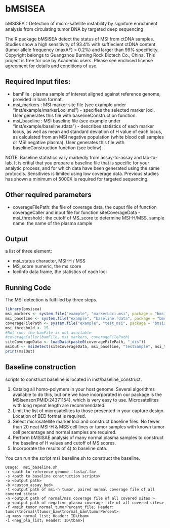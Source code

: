 # bMSISEA
bMSISEA：Detection of micro-satellite instability by signiture enrichment analysis from circulating tumor DNA by targeted deep sequencing

The R package bMSISEA detect the status of MSI from ctDNA samples. Studies show a high sensitivity of 93.4% with suffiecient ctDNA content (tumor allele frequency (maxAF) > 0.2%) and larger than 99% specificity. Copyright belongs to Guangzhou Burning Rock Biotech Co., China. This project is free for use by Academic users. Please see enclosed license agreement for details and conditions of use.

## Required Input files:
- bamFile : plasma sample of interest aligned against reference genome, provided in bam format. 
- msi_markers : MSI marker site file (see example under “inst/example/markerLoci.msi”) - specifies the selected marker loci. User generates this file with baselineConstruction function.
- msi_baseline : MSI baseline file (see example under “inst/example/baseline.rdata”) - describes statistics of each marker locus, as well as mean and standard deviation of H value of each locus, as calculated from an MSI negative population (white blood cell samples or MSI negative plasma). User generates this file with baselineConstruction function (see below).

 NOTE: Baseline statistics vary markedly from assay-to-assay and lab-to-lab. It is critial that you prepare a baseline file that is specific for your analytic process, and for which data have been generated using the same protocols. Sensitivies is limited using low coverage data. Previous studies has shown a minimum of 5000X is required for targeted sequencing. 

## Other required parameters
- coverageFilePath: the file of coverage data, the ouput file of function coverageCaller and input file for function siteCoverageData - msi_threshold : the cutoff of MS_score to determine MSI-H/MSS. sample name: the name of the plasma sample

## Output
a list of three element:
- msi_status character, MSI-H / MSS
- MS_score numeric, the ms score
- lociInfo data frame, the statistics of each loci
## Running Code
The MSI detection is fulfilled by three steps.
```R
library(bmsisea)
msi_markers <- system.file("example", "markerLoci.msi", package = "bmsisea")
msi_baseline <- system.file("example", "baseline.rdata", package = "bmsisea")
coverageFilePath <- system.file("example", "test_msi", package = "bmsisea")
msi_threshold <- 15
#Not run: the bamFile is not available
#coverageCaller(bamFile, msi_markers, coverageFilePath)
siteCoverageData <- loadData(paste0(coverageFilePath, "_dis"))
msiOut <- msiDetect(siteCoverageData, msi_baseline, "testSample", msi_threshold)
print(msiOut)
```

## Baseline construction 
scripts to construct baseline is located in inst/baseline_construct. 
1) Catalog all homo-polymers in your host genome. Several algorithms available to do this, but one we have incorporated in our package is the MSIsensor(PMID:24371154), which is very easy to use. Microsatellites with long repeat length are recommendated.
2) Limit the list of microsatellites to those presented in your capture design. Location of BED format is required.
3) Select microsatellite marker loci and construct baseline files. No fewer than 20 neat MSI-H & MSS cell lines or tumor samples with known tumor cell percentage and normal samples are required.
4) Perform bMSISAE analysis of many normal plasma samples to construct the baseline of H values and cutoff of MS scores.
5) Incorporate the results of 4) to baseline data.

You can run the script  msi_baseline.sh to construct the baseline.
```
Usage:  msi_baseline.sh 
-r <path to reference genome .fasta/.fa>
-s <path to baseline construction scripts>
-o <output path>
-b <custom_assay_bed>
-t <output path of msi-h tumor, paired normal coverage file of all covered sites>
-n <output path of normal/mss coverage file of all covered sites >
-p <output path of negative plasma coverage file of all covered sites>
-f <msih_tumor_normal_tumorPercent_file; Header: tumor\tnormal\ttumor_bam\tnormal_bam\tumorPercent>
-g <mss_normal_list; Header: ID\tbam>
-i <neg_pla_list; Header: ID\tbam>]
```

